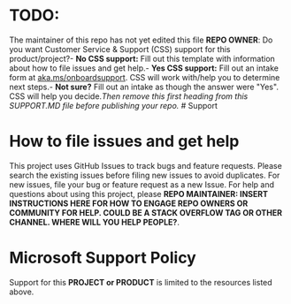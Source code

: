 # TODO: 
The maintainer of this repo has not yet edited this file
**REPO OWNER**: Do you want Customer Service & Support (CSS)
support for this product/project?- **No CSS 
support:** Fill out this template with information about how to file issues and get help.- **Yes 
CSS support:** Fill out an intake form
at [aka.ms/onboardsupport](https://aka.ms/onboardsupport). CSS will work 
with/help you to determine next steps.- **Not sure?** Fill out
an intake as though the answer were "Yes". CSS will help you decide.*Then remove this first 
heading from this SUPPORT.MD file before publishing your repo.* # 
Support
# 
# How to file issues and get help  
This project uses GitHub Issues to track bugs and feature requests. Please search the existing 
issues before filing new issues to avoid duplicates.  For new issues, file your bug or 
feature request as a new Issue.
For help and questions about using this project, please **REPO MAINTAINER: INSERT INSTRUCTIONS HERE 
FOR HOW TO ENGAGE REPO OWNERS OR COMMUNITY FOR HELP. COULD BE A STACK OVERFLOW TAG OR OTHER
CHANNEL. WHERE WILL YOU HELP PEOPLE?**.
#
# Microsoft Support Policy  
Support for this **PROJECT or PRODUCT** is limited to the resources listed above.
